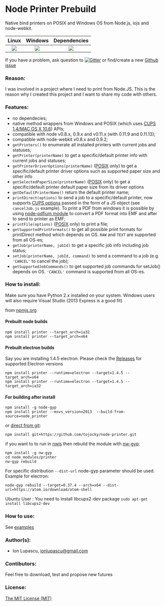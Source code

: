 Node Printer Prebuild
============
Native bind printers on POSIX and Windows OS from Node.js, iojs and node-webkit.
<table>
  <thead>
    <tr>
      <th>Linux</th>
      <th>Windows</th>
      <th>Dependencies</th>
    </tr>
  </thead>
  <tbody>
    <tr>
      <td align="center">
        <a href="https://travis-ci.org/ekoeryanto/node-printer"><img src="https://travis-ci.org/ekoeryanto/node-printer.svg?branch=release"></a>
      </td>
      <td align="center">
        <a href="https://ci.appveyor.com/project/ekoeryanto/node-printer"><img src="https://ci.appveyor.com/api/projects/status/2bw9nrwmivv9fa96/branch/release?svg=true"></a>
      </td>
      <td align="center">
        <a href="https://david-dm.org/ekoeryanto/node-printer"><img src="https://david-dm.org/ekoeryanto/node-printer.svg"></a>
      </td>
    </tr>
  </tbody>
</table>

If you have a problem, ask question to [![Gitter](https://badges.gitter.im/Join%20Chat.svg)](https://gitter.im/tojocky/node-printer?utm_source=badge&utm_medium=badge&utm_campaign=pr-badge&utm_content=badge) or find/create a new [Github issue](https://github.com/tojocky/node-printer/issues)

### Reason:

I was involved in a project where I need to print from Node.JS. This is the reason why I created this project and I want to share my code with others.


### Features:

* no dependecies;
* native method wrappers from Windows  and POSIX (which uses [CUPS 1.4/MAC OS X 10.6](http://cups.org/)) APIs;
* compatible with node v0.8.x, 0.9.x and v0.11.x (with 0.11.9 and 0.11.13);
* compatible with node-webkit v0.8.x and 0.9.2;
* `getPrinters()` to enumerate all installed printers with current jobs and statuses;
* `getPrinter(printerName)` to get a specific/default printer info with current jobs and statuses;
* `getPrinterDriverOptions(printerName)` ([POSIX](http://en.wikipedia.org/wiki/POSIX) only) to get a specific/default printer driver options such as supported paper size and other info
* `getSelectedPaperSize(printerName)` ([POSIX](http://en.wikipedia.org/wiki/POSIX) only) to get a specific/default printer default paper size from its driver options
* `getDefaultPrinterName()` return the default printer name;
* `printDirect(options)` to send a job to a specific/default printer, now supports [CUPS options](http://www.cups.org/documentation.php/options.html) passed in the form of a JS object (see `cancelJob.js` example). To print a PDF from windows it is possible by using [node-pdfium module](https://github.com/tojocky/node-pdfium) to convert a PDF format into EMF and after to send to printer as EMF;
* `printFile(options)`  ([POSIX](http://en.wikipedia.org/wiki/POSIX) only) to print a file;
* `getSupportedPrintFormats()` to get all possible print formats for printDirect method which depends on OS. `RAW` and `TEXT` are supported from all OS-es;
* `getJob(printerName, jobId)` to get a specific job info including job status;
* `setJob(printerName, jobId, command)` to send a command to a job (e.g. `'CANCEL'` to cancel the job);
* `getSupportedJobCommands()` to get supported job commands for setJob() depends on OS. `'CANCEL'` command is supported from all OS-es.


### How to install:
Make sure you have Python 2.x installed on your system. Windows users will also require Visual Studio (2013 Express is a good fit)

from [npmjs.org](https://www.npmjs.org/package/printer)

#### Prebuilt node builds
```
npm install printer --target_arch=ia32
npm install printer --target_arch=x64
```

#### Prebuilt electron builds
Say you are installing 1.4.5 electron. Please check the [Releases](https://github.com/tojocky/node-printer/releases) for supported Electron versions
```
npm install printer --runtime=electron --target=1.4.5 --target_arch=x64
npm install printer --runtime=electron --target=1.4.5 --target_arch=ia32
```

#### For building after install
```
npm install -g node-gyp
npm install printer --msvs_version=2013  --build-from-source=node_printer
```

or [direct from git](https://www.npmjs.org/doc/cli/npm-install.html):

    npm install git+https://github.com/tojocky/node-printer.git
if you want to to run in [nwjs](http://nwjs.io/) then rebuild the module with [nw-gyp](https://github.com/nwjs/nw-gyp):
```
npm install -g nw-gyp
cd node_modules/printer
nw-gyp rebuild
```
For specific distribution `--dist-url` node-gyp parameter should be used. Example for electron:
```
node-gyp rebuild --target=0.37.4 --arch=x64 --dist-url=https://atom.io/download/atom-shell
```

Ubuntu User :
You need to install libcups2-dev package
`sudo apt-get install libcups2-dev`


### How to use:

See [examples](https://github.com/tojocky/node-printer/tree/master/examples)

### Author(s):

* Ion Lupascu, ionlupascu@gmail.com

### Contibutors:

Feel free to download, test and propose new futures

### License:
 [The MIT License (MIT)](http://opensource.org/licenses/MIT)
